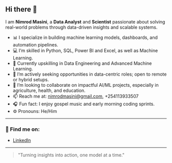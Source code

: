 ## Hi there 👋

I am **Nimrod Masini**, a **Data Analyst** and **Scientist** passionate about solving real-world problems through data-driven insights and scalable systems.

- 📊 I specialize in building machine learning models, dashboards, and automation pipelines.
- 💻 I’m skilled in Python, SQL, Power BI and Excel, as well as Machine Learning.
- 🚀 Currently upskilling in Data Engineering and Advanced Machine Learning.
- 🔎 I’m actively seeking opportunities in data-centric roles; open to remote or hybrid setups.
- 🤝 I’m looking to collaborate on impactful AI/ML projects, especially in agriculture, health, and education.
- 📫 Reach me at: nimrodmasini@gmail.com, +254113933507
- 🎧 Fun fact: I enjoy gospel music and early morning coding sprints.
- ⚙️ Pronouns: He/Him

---

### 📍 Find me on:
- [LinkedIn](https://linkedin.com/in/nimrodmasini)
---

> "Turning insights into action, one model at a time."
